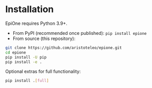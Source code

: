 # Installation

EpiOne requires Python 3.9+.

- From PyPI (recommended once published): `pip install epione`
- From source (this repository):

```bash
git clone https://github.com/aristoteleo/epione.git
cd epione
pip install -U pip
pip install -e .
```

Optional extras for full functionality:

```bash
pip install .[full]
```

